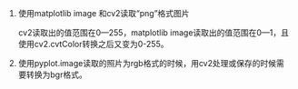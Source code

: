 1. 使用matplotlib image 和cv2读取“png”格式图片

   cv2读取出的值范围在0—255，matplotlib image读取出的值范围在0—1，且使用cv2.cvtColor转换之后又变为0-255。

2. 使用pyplot.image读取的照片为rgb格式的时候，用cv2处理或保存的时候需要转换为bgr格式。

